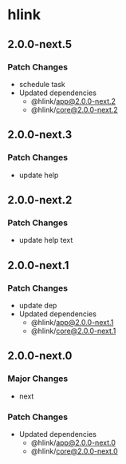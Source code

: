 # hlink

## 2.0.0-next.5

### Patch Changes

- schedule task
- Updated dependencies
  - @hlink/app@2.0.0-next.2
  - @hlink/core@2.0.0-next.2

## 2.0.0-next.3

### Patch Changes

- update help

## 2.0.0-next.2

### Patch Changes

- update help text

## 2.0.0-next.1

### Patch Changes

- update dep
- Updated dependencies
  - @hlink/app@2.0.0-next.1
  - @hlink/core@2.0.0-next.1

## 2.0.0-next.0

### Major Changes

- next

### Patch Changes

- Updated dependencies
  - @hlink/app@2.0.0-next.0
  - @hlink/core@2.0.0-next.0
